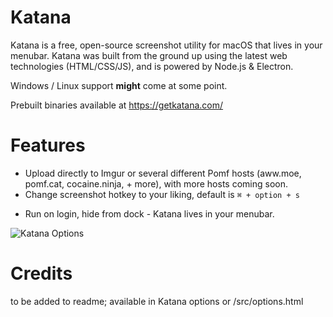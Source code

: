 # Katana

Katana is a free, open-source screenshot utility for macOS that lives in your menubar. Katana was built from the ground up using the latest web technologies (HTML/CSS/JS), and is powered by Node.js & Electron.

Windows / Linux support **might** come at some point.

Prebuilt binaries available at https://getkatana.com/

# Features

* Upload directly to Imgur or several different Pomf hosts (aww.moe, pomf.cat, cocaine.ninja, + more), with more hosts coming soon.
* Change screenshot hotkey to your liking, default is `⌘ + option + s`
- Run on login, hide from dock - Katana lives in your menubar.

![Katana Options](http://i.imgur.com/Jyak8gj.png)

# Credits
to be added to readme;
available in Katana options or /src/options.html
